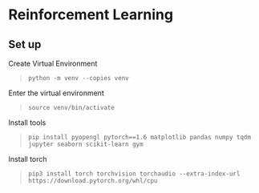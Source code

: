 <h1>Reinforcement Learning</h2>

<h2>Set up</h2>

Create Virtual Environment
> `python -m venv --copies venv`

Enter the virtual environment
> `source venv/bin/activate`

Install tools
>`pip install pyopengl pytorch==1.6 matplotlib pandas numpy tqdm jupyter seaborn scikit-learn gym`

Install torch
> `pip3 install torch torchvision torchaudio --extra-index-url https://download.pytorch.org/whl/cpu`